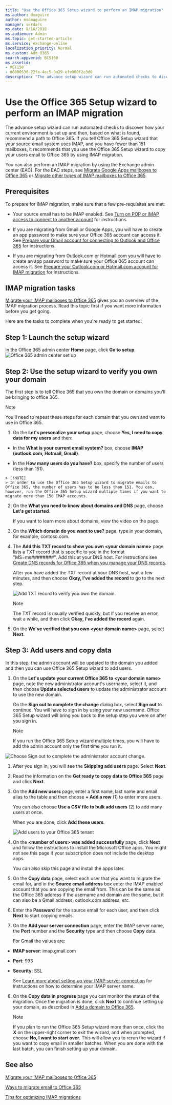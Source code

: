 ```yaml
---
title: "Use the Office 365 Setup wizard to perform an IMAP migration"
ms.author: dmaguire
author: msdmaguire
manager: serdars
ms.date: 8/16/2018
ms.audience: Admin
ms.topic: get-started-article
ms.service: exchange-online
localization_priority: Normal
ms.custom: Adm_O365
search.appverid: BCS160
ms.assetid:
- MET150
- d0800530-22fa-4ec5-9a29-efe900f2e3d0
description: "The advance setup wizard can run automated checks to discover how your current environment is set up and then, based on what is found, recommend a path to Office 365. If you tell Office 365 Setup wizard that your source email system uses IMAP, and you have fewer than 151 mailboxes, it recommends that you use the Office 365 Setup wizard to copy your users email to Office 365 by using IMAP migration."
---
```


# Use the Office 365 Setup wizard to perform an IMAP migration

The advance setup wizard can run automated checks to discover how your current environment is set up and then, based on what is found, recommend a path to Office 365. If you tell Office 365 Setup wizard that your source email system uses IMAP, and you have fewer than 151 mailboxes, it recommends that you use the Office 365 Setup wizard to copy your users email to Office 365 by using IMAP migration.

You can also perform an IMAP migration by using the Exchange admin center (EAC). For the EAC steps, see [Migrate Google Apps mailboxes to Office 365](migrate-g-suite-mailboxes.md) or [Migrate other types of IMAP mailboxes to Office 365](migrate-other-types-of-imap-mailboxes.md).

## Prerequisites

To prepare for IMAP migration, make sure that a few pre-requisites are met:

- Your source email has to be IMAP enabled. See [Turn on POP or IMAP access to connect to another account](https://support.office.com/article/2bdac5d3-753f-4d7d-9957-94b0a06510d4.aspx) for instructions.

- If you are migrating from Gmail or Google Apps, you will have to create an app password to make sure your Office 365 account can access it. See [Prepare your Gmail account for connecting to Outlook and Office 365](prepare-gmail-or-g-suite-accounts.md) for instructions.

- If you are migrating from Outlook.com or Hotmail.com you will have to create an app password to make sure your Office 365 account can access it. See [Prepare your Outlook.com or Hotmail.com account for IMAP migration](migrating-your-outlook-com-account.md) for instructions.

## IMAP migration tasks

[Migrate your IMAP mailboxes to Office 365](migrating-imap-mailboxes.md) gives you an overview of the IMAP migration process. Read this topic first if you want more information before you get going.

Here are the tasks to complete when you're ready to get started:

## Step 1: Launch the setup wizard

In the Office 365 admin center **Home** page, click **Go to setup**.![Office 365 admin center set up](../media/c6458171-2d50-4ce8-8983-45002332ee47.png)

## Step 2: Use the setup wizard to verify you own your domain
<a name="bk_IMAPStep1"> </a>

The first step is to tell Office 365 that you own the domain or domains you'll be bringing to office 365.

> [!NOTE]
> You'll need to repeat these steps for each domain that you own and want to use in Office 365.

1. On the **Let's personalize your setup** page, choose **Yes, I need to copy data for my users** and then:

  - In the **What is your current email system?** box, choose **IMAP (outlook.com, Hotmail, Gmail)**.

  -  In the **How many users do you have?** box, specify the number of users (less than 151).

    > [!NOTE]
    > In order to use the Office 365 Setup wizard to migrate emails to Office 365, the number of users has to be less than 151. You can, however, run the Office 365 Setup wizard multiple times if you want to migrate more than 150 IMAP accounts.

2. On the **What you need to know about domains and DNS** page, choose **Let's get started**.

    If you want to learn more about domains, view the video on the page.

3. On the **Which domain do you want to use?** page, type in your domain, for example, contoso.com.

4. The **Add this TXT record to show you own \<your domain name\>** page lists a TXT record that is specific to you in the format "MS=ms########". Add this at your DNS host. For instructions see [Create DNS records for Office 365 when you manage your DNS records](https://support.office.com/article/b0f3fdca-8a80-4e8e-9ef3-61e8a2a9ab23.aspx).

    After you have added the TXT record at your DNS host, wait a few minutes, and then choose **Okay, I've added the record** to go to the next step.

    ![Add TXT record to verify you own the domain.](../media/21bf6206-63fc-41d4-9658-292619aa5de3.PNG)

    > [!NOTE]
    > The TXT record is usually verified quickly, but if you receive an error, wait a while, and then click **Okay, I've added the record** again.

5. On the **We've verified that you own \<your domain name\>** page, select **Next**.

## Step 3: Add users and copy data
<a name="BK_Step2"> </a>

In this step, the admin account will be updated to the domain you added and then you can use Office 365 Setup wizard to add users.

1. On the **Let's update your current Office 365 to \<your domain name\>** page, note the new administrator account's username, select it, and then choose **Update selected users** to update the administrator account to use the new domain.

    On the **Sign out to complete the change** dialog box, select **Sign out** to continue. You will have to sign in by using your new username. Office 365 Setup wizard will bring you back to the setup step you were on after you sign in.

    > [!NOTE]
    > If you run the Office 365 Setup wizard multiple times, you will have to add the admin account only the first time you run it.

![Choose Sign out to complete the administrator account change.](../media/327c3d1f-0098-4517-8ca2-59c3a5a1ea50.GIF)

1. After you sign in, you will see the **Skipping add users** page. Select **Next**.

2. Read the information on the **Get ready to copy data to Office 365** page and click **Next**.

3. On the **Add new users** page, enter a first name, last name and email alias to the table and then choose **+ Add a row** (1) to enter more users.

    You can also choose **Use a CSV file to bulk add users** (2) to add many users at once.

    When you are done, click **Add these users**.

    ![Add users to your Office 365 tenant](../media/711bc876-dd45-49d1-887c-c1193874279c.PNG)

4. On the **\<number of users\> was added successfully** page, click **Next** and follow the instructions to install the Microsoft Office apps. You might not see this page if your subscription does not include the desktop apps.

    You can also skip this page and install the apps later.

5. On the **Copy data** page, select each user that you want to migrate the email for, and in the **Source email address** box enter the IMAP enabled account that you are copying the email from. This can be the same as the Office 365 address if the username and domain are the same, but it can also be a Gmail address, outlook.com address, etc.

6. Enter the **Password** for the source email for each user, and then click **Next** to start copying emails.

7. On the **Add your server connection** page, enter the IMAP server name, the **Port** number and the **Security** type and then choose **Copy** data.

    For Gmail the values are:

  - **IMAP server**: imap.gmail.com

  - **Port**: 993

  - **Security**: SSL

    See [Learn more about setting up your IMAP server connection](setting-up-your-imap-server-connection.md) for instructions on how to determine your IMAP server name.

8. On the **Copy data in progress** page you can monitor the status of the migration. Once the migration is done, click **Next** to continue setting up your domain, as described in [Add a domain to Office 365](https://support.office.com/article/6383f56d-3d09-4dcb-9b41-b5f5a5efd611).

    > [!NOTE]
    > If you plan to run the Office 365 Setup wizard more than once, click the **X** on the upper-right corner to exit the wizard, and when prompted, choose **No, I want to start over**. This will allow you to rerun the wizard if you want to copy email in smaller batches. When you are done with the last batch, you can finish setting up your domain.

## See also
<a name="BK_Step2"> </a>

[Migrate your IMAP mailboxes to Office 365](migrating-imap-mailboxes.md)

[Ways to migrate email to Office 365](../mailbox-migration.md)

[Tips for optimizing IMAP migrations](optimizing-imap-migrations.md)

